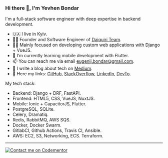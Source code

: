 ### Hi there 👋, I'm Yevhen Bondar

I'm a full-stack software engineer with deep expertise in backend development. 

- 🇺🇦 I live in Kyiv.
- 👷‍♂️ Founder and Software Engineer of [Daiquiri Team](https://daiquiri.team/).
- 👨‍💻 Mainly focused on developing custom web applications with Django + VueJS.
- 📲 I’m currently learning mobile development with Flutter.
- 📫 You can reach me via email eugenij.bondar@gmail.com.
- 📝 I write a blog about tech on [Medium](https://medium.com/@eugen1j.bondar).
- 🔗 Here my links: [GitHub](https://github.com/eugen1j), [StackOverflow](https://stackoverflow.com/users/8153147/yevhen-bondar), [LinkedIn](https://www.linkedin.com/in/yevhen-bondar/), [DevTo](https://dev.to/eugen1j).


My tech stack:

- Backend: Django + DRF, FastAPI.
- Frontend: HTML5, CSS, VueJS, NuxtJS.
- Mobile: Ionic + CapacitorJS, Flutter. 
- PostgreSQL, SQLite.
- Celery, Dramatiq.
- Redis, RabbitMQ, AWS SQS.
- Docker, Docker Swarm.
- GitlabCI, Github Actions, Travis CI, Ansible.
- AWS: EC2, S3, Networking, ECS. Terraform.


---

[![Contact me on Codementor](https://www.codementor.io/m-badges/yevhenbondar/contact-me.svg)](https://www.codementor.io/@yevhenbondar?refer=badge)
